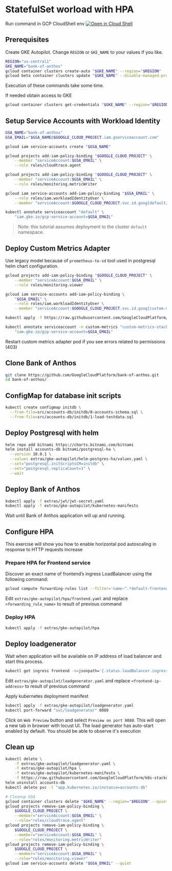 # StatefulSet worload with HPA

Run command in GCP CloudShell env [![Open in Cloud Shell](https://gstatic.com/cloudssh/images/open-btn.svg)](https://ide.cloud.google.com?cloudshell_git_repo=https://github.com/GoogleCloudPlatform/bank-of-anthos.git&cloudshell_git_branch=main&cloudshell_workspace=&cloudshell_tutorial=TUTORIAL.md&show=terminal&ephemeral=false
)

## Prerequisites

Create GKE Autopilot. Change `REGION` or `GKE_NAME` to your values if you like.

```bash
REGION="us-central1"
GKE_NAME="bank-of-anthos"
gcloud container clusters create-auto "$GKE_NAME" --region="$REGION"
gcloud beta container clusters update "$GKE_NAME" --disable-managed-prometheus --region="$REGION"
```

Execution of these commands take some time.

If needed obtain access to GKE

```bash
gcloud container clusters get-credentials "$GKE_NAME" --region="$REGION"
```

## Setup Service Accounts with Workload Identity

```bash
GSA_NAME="bank-of-anthos"
GSA_EMAIL="$GSA_NAME@$GOOGLE_CLOUD_PROJECT.iam.gserviceaccount.com"

gcloud iam service-accounts create "$GSA_NAME"

gcloud projects add-iam-policy-binding "$GOOGLE_CLOUD_PROJECT" \
    --member "serviceAccount:$GSA_EMAIL" \
    --role roles/cloudtrace.agent

gcloud projects add-iam-policy-binding "$GOOGLE_CLOUD_PROJECT" \
    --member "serviceAccount:$GSA_EMAIL" \
    --role roles/monitoring.metricWriter

gcloud iam service-accounts add-iam-policy-binding "$GSA_EMAIL" \
    --role roles/iam.workloadIdentityUser \
    --member "serviceAccount:$GOOGLE_CLOUD_PROJECT.svc.id.goog[default/default]"

kubectl annotate serviceaccount "default" \
    "iam.gke.io/gcp-service-account=$GSA_EMAIL"
```

> Note: this tutorial assumes deployment to the cluster `default` namespace.

## Deploy Custom Metrics Adapter

Use legacy model because of `prometheus-to-sd` tool used in postgresql helm chart configuration.

```bash
gcloud projects add-iam-policy-binding "$GOOGLE_CLOUD_PROJECT" \
    --member "serviceAccount:$GSA_EMAIL" \
    --role roles/monitoring.viewer

gcloud iam service-accounts add-iam-policy-binding \
    "$GSA_EMAIL" \
    --role roles/iam.workloadIdentityUser \
    --member "serviceAccount:$GOOGLE_CLOUD_PROJECT.svc.id.goog[custom-metrics/custom-metrics-stackdriver-adapter]"

kubectl apply -f https://raw.githubusercontent.com/GoogleCloudPlatform/k8s-stackdriver/master/custom-metrics-stackdriver-adapter/deploy/production/adapter.yaml

kubectl annotate serviceaccount -n custom-metrics "custom-metrics-stackdriver-adapter" \
    "iam.gke.io/gcp-service-account=$GSA_EMAIL"
```

Restart custom metrics adapter pod if you see errors related to permissions (403)

## Clone Bank of Anthos

```bash
git clone https://github.com/GoogleCloudPlatform/bank-of-anthos.git
cd bank-of-anthos/
```

## ConfigMap for database init scripts

```bash
kubectl create configmap initdb \
  --from-file=src/accounts-db/initdb/0-accounts-schema.sql \
  --from-file=src/accounts-db/initdb/1-load-testdata.sql
```

## Deploy Postgresql with helm

```bash
helm repo add bitnami https://charts.bitnami.com/bitnami
helm install accounts-db bitnami/postgresql-ha \
  --version 10.0.1 \
  --values extras/gke-autopilot/helm-postgres-ha/values.yaml \
  --set="postgresql.initScriptsCM=initdb" \
  --set="postgresql.replicaCount=1" \
  --wait
```

## Deploy Bank of Anthos

```bash
kubectl apply -f extras/jwt/jwt-secret.yaml
kubectl apply -f extras/gke-autopilot/kubernetes-manifests
```

Wait until Bank of Anthos application will up and running.

## Configure HPA

This exercise will show you how to enable horizontal pod autoscaling in response to HTTP requests increase

### Prepare HPA for Frontend service

Discover an exact name of frontend’s ingress LoadBalancer using the following command:

```bash
gcloud compute forwarding-rules list --filter='name~^.*default-frontend.*$' --format='value(name)'
```

Edit `extras/gke-autopilot/hpa/frontend.yaml` and replace `<forwarding_rule_name>` to result of previous command

### Deploy HPA

```bash
kubectl apply -f extras/gke-autopilot/hpa
```

## Deploy loadgenerator

Wait when application will be available on IP address of load balancer and start this process.

```bash
kubectl get ingress frontend -o=jsonpath='{.status.loadBalancer.ingress[0].ip}'
```

Edit `extras/gke-autopilot/loadgenerator.yaml` and replace `<frontend-ip-address>` to result of previous command

Apply kubernetes deployment manifest

```bash
kubectl apply -f extras/gke-autopilot/loadgenerator.yaml
kubectl port-forward "svc/loadgenerator" 8080
```

Click on `Web Preview` button and select `Preview on port 8080`. This will open a new tab in browser with locust UI.
The load generator has auto-start enabled by default. You should be able to observe it's execution

## Clean up

```bash
kubectl delete \
    -f extras/gke-autopilot/loadgenerator.yaml \
    -f extras/gke-autopilot/hpa \
    -f extras/gke-autopilot/kubernetes-manifests \
    -f https://raw.githubusercontent.com/GoogleCloudPlatform/k8s-stackdriver/master/custom-metrics-stackdriver-adapter/deploy/production/adapter.yaml
helm uninstall accounts-db
kubectl delete pvc -l "app.kubernetes.io/instance=accounts-db"

# Cleanup GSA
gcloud container clusters delete "$GKE_NAME" --region="$REGION" --quiet
gcloud projects remove-iam-policy-binding \
    $GOOGLE_CLOUD_PROJECT \
    --member="serviceAccount:$GSA_EMAIL" \
    --role="roles/cloudtrace.agent"
gcloud projects remove-iam-policy-binding \
    $GOOGLE_CLOUD_PROJECT \
    --member="serviceAccount:$GSA_EMAIL" \
    --role="roles/monitoring.metricWriter"
gcloud projects remove-iam-policy-binding \
    $GOOGLE_CLOUD_PROJECT \
    --member="serviceAccount:$GSA_EMAIL" \
    --role="roles/monitoring.viewer"
gcloud iam service-accounts delete "$GSA_EMAIL" --quiet
```
